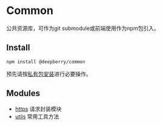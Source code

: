 # Common
公共资源库，可作为git submodule或前端使用作为npm包引入。

## Install
```shell
npm install @deepberry/common
```
预先请按[私有包安装](https://github.com/deepberry/FE-docs/blob/master/packages/DeepBerry%E7%A7%81%E6%9C%89%E5%8C%85%E5%AE%89%E8%A3%85.md)进行必要操作。

## Modules
+ [https](./docs/https.md) 请求封装模块
+ [utils](./docs/utils.md) 常用工具方法